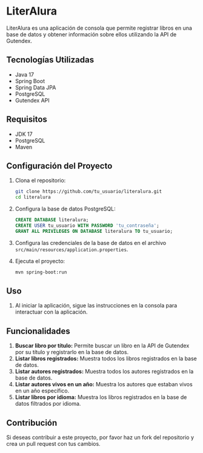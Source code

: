 # LiterAlura

LiterAlura es una aplicación de consola que permite registrar libros en una base de datos y obtener información sobre ellos utilizando la API de Gutendex.

## Tecnologías Utilizadas

- Java 17
- Spring Boot
- Spring Data JPA
- PostgreSQL
- Gutendex API

## Requisitos

- JDK 17
- PostgreSQL
- Maven

## Configuración del Proyecto

1. Clona el repositorio:

    ```bash
    git clone https://github.com/tu_usuario/literalura.git
    cd literalura
    ```

2. Configura la base de datos PostgreSQL:

    ```sql
    CREATE DATABASE literalura;
    CREATE USER tu_usuario WITH PASSWORD 'tu_contraseña';
    GRANT ALL PRIVILEGES ON DATABASE literalura TO tu_usuario;
    ```

3. Configura las credenciales de la base de datos en el archivo `src/main/resources/application.properties`.

4. Ejecuta el proyecto:

    ```bash
    mvn spring-boot:run
    ```

## Uso

1. Al iniciar la aplicación, sigue las instrucciones en la consola para interactuar con la aplicación.

## Funcionalidades

1. **Buscar libro por título:** Permite buscar un libro en la API de Gutendex por su título y registrarlo en la base de datos.
2. **Listar libros registrados:** Muestra todos los libros registrados en la base de datos.
3. **Listar autores registrados:** Muestra todos los autores registrados en la base de datos.
4. **Listar autores vivos en un año:** Muestra los autores que estaban vivos en un año específico.
5. **Listar libros por idioma:** Muestra los libros registrados en la base de datos filtrados por idioma.

## Contribución

Si deseas contribuir a este proyecto, por favor haz un fork del repositorio y crea un pull request con tus cambios.



